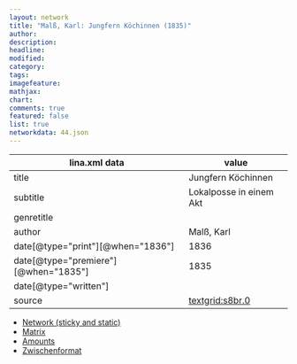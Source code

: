 ```yaml
---
layout: network
title: "Malß, Karl: Jungfern Köchinnen (1835)"
author:
description:
headline:
modified:
category:
tags:
imagefeature: 
mathjax: 
chart: 
comments: true
featured: false
list: true
networkdata: 44.json
---
```

lina.xml data  | value
------------- | -------------
title|Jungfern Köchinnen
subtitle|Lokalposse in einem Akt
genretitle|
author|Malß, Karl
date[@type="print"][@when="1836"]|1836
date[@type="premiere"][@when="1835"]|1835
date[@type="written"]|
source|[textgrid:s8br.0](https://textgridlab.org/1.0/tgcrud-public/rest/textgrid:s8br.0/data)



* [Network (sticky and static)](/network44)
* [Matrix](/matrix44)
* [Amounts](/amount44)
* [Zwischenformat](/lina44 )

